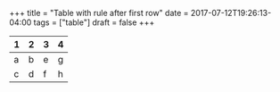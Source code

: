 +++
title = "Table with rule after first row"
date = 2017-07-12T19:26:13-04:00
tags = ["table"]
draft = false
+++

1 | 2 | 3 |   4
---|---|---|----
 a | b | e |   g
 c | d | f |   h
